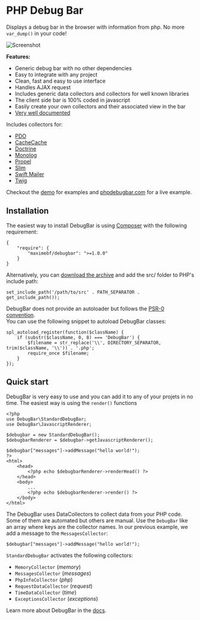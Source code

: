 # PHP Debug Bar

Displays a debug bar in the browser with information from php.
No more `var_dump()` in your code!

![Screenshot](https://raw.github.com/maximebf/php-debugbar/master/docs/screenshot.png)

**Features:**

 - Generic debug bar with no other dependencies
 - Easy to integrate with any project
 - Clean, fast and easy to use interface
 - Handles AJAX request
 - Includes generic data collectors and collectors for well known libraries
 - The client side bar is 100% coded in javascript
 - Easily create your own collectors and their associated view in the bar
 - [Very well documented](http://phpdebugbar.com/docs)

Includes collectors for:

  - [PDO](http://php.net/manual/en/book.pdo.php)
  - [CacheCache](http://maximebf.github.io/CacheCache/)
  - [Doctrine](http://doctrine-project.org)
  - [Monolog](https://github.com/Seldaek/monolog)
  - [Propel](http://propelorm.org/)
  - [Slim](http://slimframework.com)
  - [Swift Mailer](http://swiftmailer.org/)
  - [Twig](http://twig.sensiolabs.org/)

Checkout the [demo](https://github.com/maximebf/php-debugbar/tree/master/demo) for
examples and [phpdebugbar.com](http://phpdebugbar.com) for a live example.

## Installation

The easiest way to install DebugBar is using [Composer](https://github.com/composer/composer)
with the following requirement:

    {
        "require": {
            "maximebf/debugbar": ">=1.0.0"
        }
    }

Alternatively, you can [download the archive](https://github.com/maximebf/php-debugbar/zipball/master) 
and add the src/ folder to PHP's include path:

    set_include_path('/path/to/src' . PATH_SEPARATOR . get_include_path());

DebugBar does not provide an autoloader but follows the [PSR-0 convention](https://github.com/php-fig/fig-standards/blob/master/accepted/PSR-0.md).  
You can use the following snippet to autoload DebugBar classes:

    spl_autoload_register(function($className) {
        if (substr($className, 0, 8) === 'DebugBar') {
            $filename = str_replace('\\', DIRECTORY_SEPARATOR, trim($className, '\\')) . '.php';
            require_once $filename;
        }
    });

## Quick start

DebugBar is very easy to use and you can add it to any of your projets in no time.
The easiest way is using the `render()` functions

    <?php
    use DebugBar\StandardDebugBar;
    use DebugBar\JavascriptRenderer;

    $debugbar = new StandardDebugBar();
    $debugbarRenderer = $debugbar->getJavascriptRenderer();

    $debugbar["messages"]->addMessage("hello world!");
    ?>
    <html>
        <head>
            <?php echo $debugbarRenderer->renderHead() ?>
        </head>
        <body>
            ...
            <?php echo $debugbarRenderer->render() ?>
        </body>
    </html>

The DebugBar uses DataCollectors to collect data from your PHP code. Some of them are
automated but others are manual. Use the `DebugBar` like an array where keys are the
collector names. In our previous example, we add a message to the `MessagesCollector`:

    $debugbar["messages"]->addMessage("hello world!");

`StandardDebugBar` activates the following collectors:

 - `MemoryCollector` (*memory*)
 - `MessagesCollector` (*messages*)
 - `PhpInfoCollector` (*php*)
 - `RequestDataCollector` (*request*)
 - `TimeDataCollector` (*time*)
 - `ExceptionsCollector` (*exceptions*)

Learn more about DebugBar in the [docs](http://phpdebugbar.com/docs).

